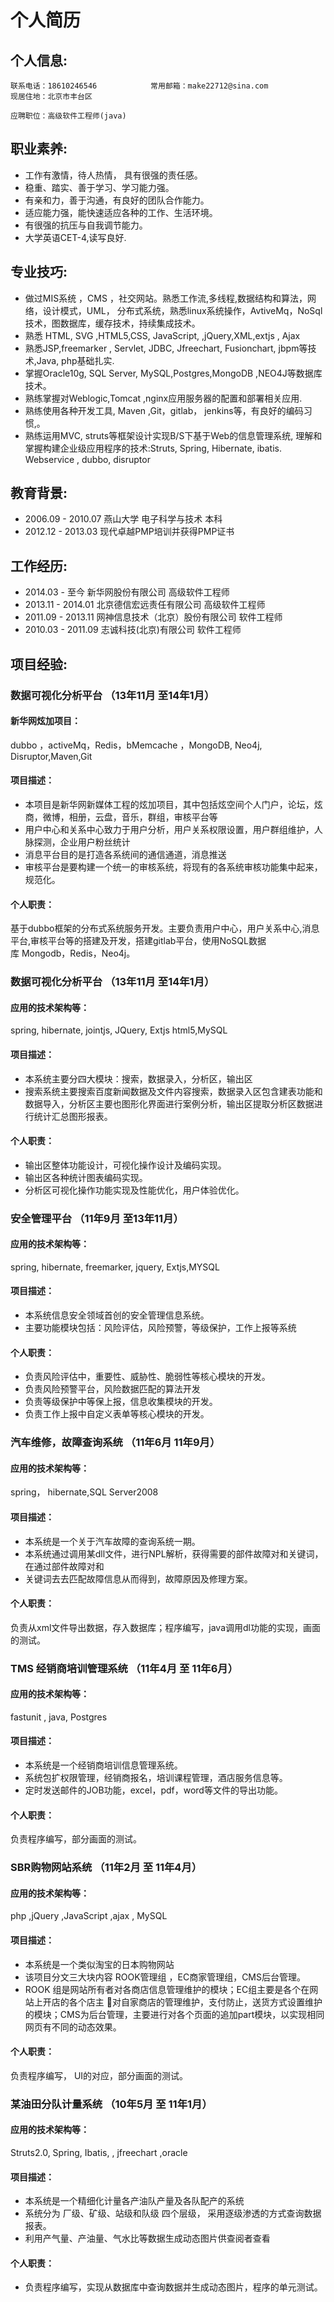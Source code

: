 # 个人简历

## 个人信息:

	联系电话：18610246546            常用邮箱：make22712@sina.com
	现居住地：北京市丰台区

	应聘职位：高级软件工程师(java)

## 职业素养:
- 工作有激情，待人热情， 具有很强的责任感。
- 稳重、踏实、善于学习、学习能力强。
- 有亲和力，善于沟通，有良好的团队合作能力。
- 适应能力强，能快速适应各种的工作、生活环境。
- 有很强的抗压与自我调节能力。
- 大学英语CET-4,读写良好.

## 专业技巧:
- 做过MIS系统 ，CMS ，社交网站。熟悉工作流,多线程,数据结构和算法，网络，设计模式，UML， 分布式系统，熟悉linux系统操作，AvtiveMq，NoSql技术，图数据库，缓存技术，持续集成技术。
- 熟悉 HTML, SVG ,HTML5,CSS, JavaScript, ,jQuery,XML,extjs , Ajax
- 熟悉JSP,freemarker , Servlet, JDBC, Jfreechart, Fusionchart, jbpm等技术,Java, php基础扎实.
- 掌握Oracle10g, SQL Server, MySQL,Postgres,MongoDB ,NEO4J等数据库技术。
- 熟练掌握对Weblogic,Tomcat ,nginx应用服务器的配置和部署相关应用.
- 熟练使用各种开发工具, Maven ,Git，gitlab， jenkins等，有良好的编码习惯,。
- 熟练运用MVC, struts等框架设计实现B/S下基于Web的信息管理系统, 理解和掌握构建企业级应用程序的技术:Struts, Spring, Hibernate, ibatis.  Webservice , dubbo, disruptor

## 教育背景:
- 2006.09 - 2010.07	    燕山大学		电子科学与技术		本科
- 2012.12 - 2013.03     现代卓越PMP培训并获得PMP证书

## 工作经历:
- 2014.03  -  至今       新华网股份有限公司                    高级软件工程师
- 2013.11  -  2014.01   北京德信宏远责任有限公司               高级软件工程师
- 2011.09  -  2013.11	  网神信息技术（北京）股份有限公司      软件工程师
- 2010.03  -  2011.09	  志诚科技(北京)有限公司                 软件工程师

## 项目经验:
### 数据可视化分析平台 （13年11月 至14年1月）
#### 新华网炫加项目：
  dubbo ，activeMq，Redis，bMemcache ，MongoDB, Neo4j, Disruptor,Maven,Git

#### 项目描述：
- 本项目是新华网新媒体工程的炫加项目，其中包括炫空间个人门户，论坛，炫商，微博，相册，云盘，音乐，群组，审核平台等
- 用户中心和关系中心致力于用户分析，用户关系权限设置，用户群组维护，人脉探测，企业用户粉丝统计
- 消息平台目的是打造各系统间的通信通道，消息推送
- 审核平台是要构建一个统一的审核系统，将现有的各系统审核功能集中起来，规范化。

#### 个人职责：
基于dubbo框架的分布式系统服务开发。主要负责用户中心，用户关系中心,消息平台,审核平台等的搭建及开发，搭建gitlab平台，使用NoSQL数据库 Mongodb，Redis，Neo4j。

### 数据可视化分析平台 （13年11月 至14年1月）
#### 应用的技术架构等：
spring, hibernate,  jointjs, JQuery, Extjs html5,MySQL
#### 项目描述：
- 本系统主要分四大模块：搜索，数据录入，分析区，输出区
- 搜索系统主要搜索百度新闻数据及文件内容搜索，数据录入区包含建表功能和数据导入，分析区主要也图形化界面进行案例分析，输出区提取分析区数据进行统计汇总图形报表。

#### 个人职责：
- 输出区整体功能设计，可视化操作设计及编码实现。
- 输出区各种统计图表编码实现。
- 分析区可视化操作功能实现及性能优化，用户体验优化。

### 安全管理平台 （11年9月 至13年11月）
#### 应用的技术架构等：
spring, hibernate,  freemarker, jquery, Extjs,MYSQL
#### 项目描述：
- 本系统信息安全领域首创的安全管理信息系统。
- 主要功能模块包括：风险评估，风险预警，等级保护，工作上报等系统

#### 个人职责：
- 负责风险评估中，重要性、威胁性、脆弱性等核心模块的开发。
- 负责风险预警平台，风险数据匹配的算法开发
- 负责等级保护中等保上报，信息收集模块的开发。
- 负责工作上报中自定义表单等核心模块的开发。

### 汽车维修，故障查询系统  （11年6月 11年9月）
#### 应用的技术架构等：
spring， hibernate,SQL Server2008

#### 项目描述：
- 本系统是一个关于汽车故障的查询系统一期。
- 本系统通过调用某dll文件，进行NPL解析，获得需要的部件故障对和关键词，在通过部件故障对和
- 关键词去去匹配故障信息从而得到，故障原因及修理方案。

#### 个人职责：
负责从xml文件导出数据，存入数据库；程序编写，java调用dl功能的实现，画面的测试。
### TMS 经销商培训管理系统  （11年4月 至 11年6月）
#### 应用的技术架构等：
fastunit , java, Postgres
#### 项目描述：
- 本系统是一个经销商培训信息管理系统。
- 系统包扩权限管理，经销商报名，培训课程管理，酒店服务信息等。
- 定时发送邮件的JOB功能，excel，pdf，word等文件的导出功能。

#### 个人职责：
负责程序编写，部分画面的测试。

### SBR购物网站系统  （11年2月 至 11年4月）
#### 应用的技术架构等：
 php ,jQuery ,JavaScript ,ajax , MySQL
#### 项目描述：
- 本系统是一个类似淘宝的日本购物网站
- 该项目分文三大块内容 ROOK管理组 ，EC商家管理组，CMS后台管理。
- ROOK 组是网站所有者对各商店信息管理维护的模块；EC组主要是各个在网站上开店的各个店主
对自家商店的管理维护，支付防止，送货方式设置维护的模块；CMS为后台管理，主要进行对各个页面的追加part模块，以实现相同网页有不同的动态效果。

#### 个人职责：
负责程序编写， UI的对应，部分画面的测试。
### 某油田分队计量系统  （10年5月 至 11年1月）
#### 应用的技术架构等：
Struts2.0, Spring, Ibatis, , jfreechart ,oracle
#### 项目描述：
- 本系统是一个精细化计量各产油队产量及各队配产的系统
- 系统分为 厂级、矿级、站级和队级 四个层级， 采用逐级渗透的方式查询数据报表。
- 利用产气量、产油量、气水比等数据生成动态图片供查阅者查看
#### 个人职责：
- 负责程序编写，实现从数据库中查询数据并生成动态图片，程序的单元测试。
